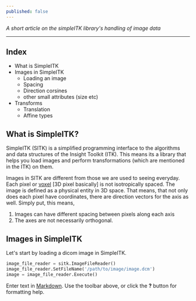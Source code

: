 ```yaml
---
published: false
---
```

_A short article on the simpleITK library's handling of image data_

---

## Index

  - What is SimpleITK
  - Images in SimpleITK
    - Loading an image
    - Spacing
    - Direction corsines
    - other small attributes (size etc)
  - Transforms
    - Translation
    - Affine types

## What is SimpleITK?

SimpleITK (SITK) is a simplified programming interface to the algorithms and data structures of the Insight Toolkit (ITK). This means its a library that helps you load images and perform transformations (which are mentioned in the ITK) on them. 

Images in SITK are different from those we are used to seeing everyday. Each pixel or [voxel](https://en.wikipedia.org/wiki/Voxel) \[3D pixel basically\] is not isotropically spaced. The image is defined as a physical entity in 3D space. That means, that not only does each pixel have coordinates, there are direction vectors for the axis as well. Simply put, this means,

1. Images can have different spacing between pixels along each axis
2. The axes are not necessarily orthogonal.

## Images in SimpleITK

Let's start by loading a dicom image in SimpleITK.

```python
image_file_reader = sitk.ImageFileReader()
image_file_reader.SetFileName('/path/to/image/image.dcm')
image = image_file_reader.Execute()
```








   



Enter text in [Markdown](http://daringfireball.net/projects/markdown/). Use the toolbar above, or click the **?** button for formatting help.
